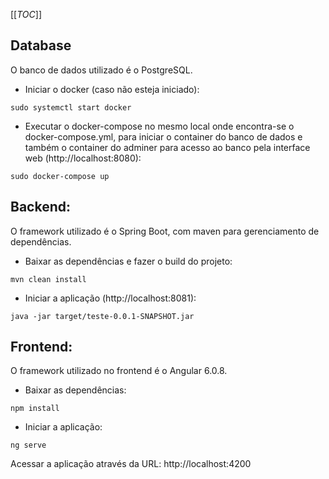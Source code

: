 [[_TOC_]]

## Database

O banco de dados utilizado é o PostgreSQL. 

- Iniciar o docker (caso não esteja iniciado):

`sudo systemctl start docker`


- Executar o docker-compose no mesmo local onde encontra-se o docker-compose.yml, para iniciar o container do banco de dados e também o container do adminer para acesso ao banco pela interface web (http://localhost:8080):

`sudo docker-compose up`



## Backend:

O framework utilizado é o Spring Boot, com maven para gerenciamento de dependências.

- Baixar as dependências e fazer o build do projeto:

`mvn clean install`


- Iniciar a aplicação (http://localhost:8081):

`java -jar target/teste-0.0.1-SNAPSHOT.jar`



## Frontend:

O framework utilizado no frontend é o Angular 6.0.8. 

- Baixar as dependências:

`npm install`


- Iniciar a aplicação:

`ng serve`

Acessar a aplicação através da URL: http://localhost:4200